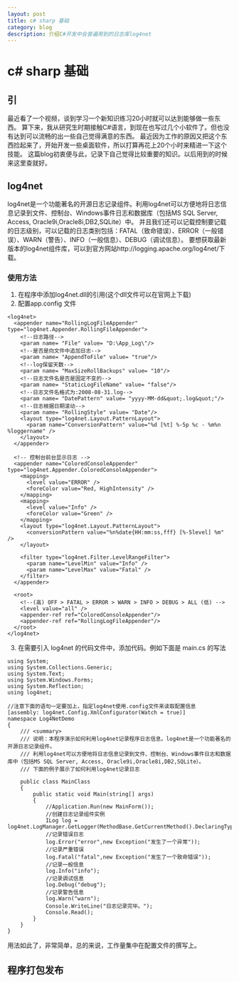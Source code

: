 ```yaml
---
layout: post
title: c# sharp 基础
category: blog
description: 介绍C#开发中会普遍用到的日志库log4net
---
```


# c# sharp 基础

## 引

最近看了一个视频，谈到学习一个新知识练习20小时就可以达到能够做一些东西。
算下来，我从研究生时期接触C#语言，到现在也写过几个小软件了。但也没有达到可以流畅的出一些自己觉得满意的东西。
最近因为工作的原因又把这个东西捡起来了，开始开发一些桌面软件，所以打算再花上20个小时来精进一下这个技能。
这篇blog初衷便与此，记录下自己觉得比较重要的知识。以后用到的时候来这里查就好。


## log4net

log4net是一个功能著名的开源日志记录组件。利用log4net可以方便地将日志信息记录到文件、控制台、Windows事件日志和数据库（包括MS SQL Server, Access, Oracle9i,Oracle8i,DB2,SQLite）中。
并且我们还可以记载控制要记载的日志级别，可以记载的日志类别包括：FATAL（致命错误）、ERROR（一般错误）、WARN（警告）、INFO（一般信息）、DEBUG（调试信息）。
要想获取最新版本的log4net组件库，可以到官方网站http://logging.apache.org/log4net/下载。

### 使用方法
1. 在程序中添加log4net.dll的引用(这个dll文件可以在官网上下载)
2. 配置app.config 文件
  <?xml version="1.0" encoding="utf-8" ?>
  <configuration>
    <configSections>
      <section name="log4net" type="log4net.Config.Log4NetConfigurationSectionHandler, log4net"/>
    </configSections>

    <log4net>
      <appender name="RollingLogFileAppender" type="log4net.Appender.RollingFileAppender">
        <!--日志路径-->
        <param name= "File" value= "D:\App_Log\"/>
        <!--是否是向文件中追加日志-->
        <param name= "AppendToFile" value= "true"/>
        <!--log保留天数-->
        <param name= "MaxSizeRollBackups" value= "10"/>
        <!--日志文件名是否是固定不变的-->
        <param name= "StaticLogFileName" value= "false"/>
        <!--日志文件名格式为:2008-08-31.log-->
        <param name= "DatePattern" value= "yyyy-MM-dd&quot;.log&quot;"/>
        <!--日志根据日期滚动-->
        <param name= "RollingStyle" value= "Date"/>
        <layout type="log4net.Layout.PatternLayout">
          <param name="ConversionPattern" value="%d [%t] %-5p %c - %m%n %loggername" />
        </layout>
      </appender>

      <!-- 控制台前台显示日志 -->
      <appender name="ColoredConsoleAppender" type="log4net.Appender.ColoredConsoleAppender">
        <mapping>
          <level value="ERROR" />
          <foreColor value="Red, HighIntensity" />
        </mapping>
        <mapping>
          <level value="Info" />
          <foreColor value="Green" />
        </mapping>
        <layout type="log4net.Layout.PatternLayout">
          <conversionPattern value="%n%date{HH:mm:ss,fff} [%-5level] %m" />
        </layout>

        <filter type="log4net.Filter.LevelRangeFilter">
          <param name="LevelMin" value="Info" />
          <param name="LevelMax" value="Fatal" />
        </filter>
      </appender>

      <root>
        <!--(高) OFF > FATAL > ERROR > WARN > INFO > DEBUG > ALL (低) -->
        <level value="all" />
        <appender-ref ref="ColoredConsoleAppender"/>
        <appender-ref ref="RollingLogFileAppender"/>
      </root>
    </log4net>
  </configuration>
  
  3. 在需要引入 log4net 的代码文件中，添加代码。例如下面是 main.cs 的写法

    using System;
    using System.Collections.Generic;
    using System.Text;
    using System.Windows.Forms;
    using System.Reflection;
    using log4net;

    //注意下面的语句一定要加上，指定log4net使用.config文件来读取配置信息
    [assembly: log4net.Config.XmlConfigurator(Watch = true)]
    namespace Log4NetDemo
    {
        /// <summary>
        /// 说明：本程序演示如何利用log4net记录程序日志信息。log4net是一个功能著名的开源日志记录组件。
        /// 利用log4net可以方便地将日志信息记录到文件、控制台、Windows事件日志和数据库中（包括MS SQL Server, Access, Oracle9i,Oracle8i,DB2,SQLite）。
        /// 下面的例子展示了如何利用log4net记录日志

        public class MainClass
        {
            public static void Main(string[] args)
            {
                //Application.Run(new MainForm());
                //创建日志记录组件实例
                ILog log = log4net.LogManager.GetLogger(MethodBase.GetCurrentMethod().DeclaringType);
                //记录错误日志
                log.Error("error",new Exception("发生了一个异常"));
                //记录严重错误
                log.Fatal("fatal",new Exception("发生了一个致命错误"));
                //记录一般信息
                log.Info("info");
                //记录调试信息
                log.Debug("debug");
                //记录警告信息
                log.Warn("warn");
                Console.WriteLine("日志记录完毕。");
                Console.Read();
            }
        }
    }
    
用法如此了，非常简单，总的来说，工作量集中在配置文件的撰写上。

## 程序打包发布


